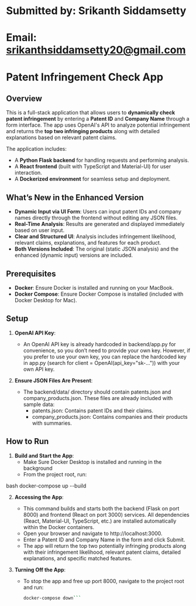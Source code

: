 

# Submitted by: Srikanth Siddamsetty
# Email: srikanthsiddamsetty20@gmail.com



# Patent Infringement Check App

## Overview
This is a full-stack application that allows users to **dynamically check patent infringement** by entering a **Patent ID** and **Company Name** through a form interface. The app uses OpenAI's API to analyze potential infringement and returns the **top two infringing products** along with detailed explanations based on relevant patent claims.

The application includes:

- A **Python Flask backend** for handling requests and performing analysis.
- A **React frontend** (built with TypeScript and Material-UI) for user interaction.
- A **Dockerized environment** for seamless setup and deployment.


##  What’s New in the Enhanced Version

-  **Dynamic Input via UI Form**: Users can input patent IDs and company names directly through the frontend without editing any JSON files.
-  **Real-Time Analysis**: Results are generated and displayed immediately based on user input.
-  **Clear and Structured UI**: Analysis includes infringement likelihood, relevant claims, explanations, and features for each product.
-  **Both Versions Included**: The original (static JSON analysis) and the enhanced (dynamic input) versions are included.


## Prerequisites
- **Docker**: Ensure Docker is installed and running on your MacBook.
- **Docker Compose**: Ensure Docker Compose is installed (included with Docker Desktop for Mac).

## Setup
1. **OpenAI API Key**:
   - An OpenAI API key is already hardcoded in backend/app.py for convenience, so you don’t need to provide your own key. However, if you prefer to use your own key, you can replace the hardcoded key in app.py (search for client = OpenAI(api_key="sk-...")) with your own API key.

2. **Ensure JSON Files Are Present**:
   - The backend/data/ directory should contain patents.json and company_products.json. These files are already included with sample data:
     - patents.json: Contains patent IDs and their claims.
     - company_products.json: Contains companies and their products with summaries.

## How to Run
1. **Build and Start the App**:
   - Make Sure Docker Desktop is installed and running in the background
   - From the project root, run:
     
bash
     docker-compose up --build

     

2. **Accessing the App**:
   - This command builds and starts both the backend (Flask on port 8000) and frontend (React on port 3000) services. All dependencies (React, Material-UI, TypeScript, etc.) are installed automatically within the Docker containers.
   - Open your browser and navigate to http://localhost:3000.
   - Enter a Patent ID and Company Name in the form and click Submit.
   - The app will return the top two potentially infringing products along with their infringement likelihood, relevant patent claims, detailed explanations, and specific matched features.

3. **Turning Off the App**:
   - To stop the app and free up port 8000, navigate to the project root and run: 
     ```bash
     docker-compose down```









